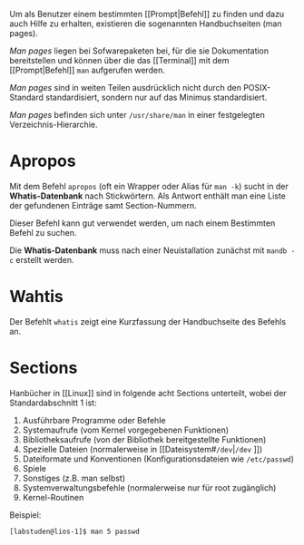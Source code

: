 Um als Benutzer einem bestimmten [[Prompt|Befehl]] zu finden und dazu auch Hilfe zu erhalten, existieren die sogenannten Handbuchseiten (man pages).

*Man pages* liegen bei Sofwarepaketen bei, für die sie Dokumentation bereitstellen und können über die das [[Terminal]] mit dem [[Prompt|Befehl]] `man` aufgerufen werden.

*Man pages* sind in weiten Teilen ausdrücklich nicht durch den POSIX-Standard standardisiert, sondern nur auf das Minimus standardisiert.

*Man pages* befinden sich unter `/usr/share/man` in einer festgelegten Verzeichnis-Hierarchie.


# Apropos
Mit dem Befehl `apropos` (oft ein Wrapper oder Alias für `man -k`) sucht in der **Whatis-Datenbank** nach Stickwörtern. Als Antwort enthält man eine Liste der gefundenen Einträge samt Section-Nummern.

Dieser Befehl kann gut verwendet werden, um nach einem Bestimmten Befehl zu suchen.

Die **Whatis-Datenbank** muss nach einer Neuistallation zunächst mit `mandb -c` erstellt werden.

# Wahtis
Der Befehlt `whatis` zeigt eine Kurzfassung der Handbuchseite des Befehls an.

# Sections
Hanbücher in [[Linux]] sind in folgende acht Sections unterteilt, wobei der Standardabschnitt 1 ist:
1. Ausführbare Programme oder Befehle
2. Systemaufrufe (vom Kernel vorgegebenen Funktionen)
3. Bibliotheksaufrufe (von der Bibliothek bereitgestellte Funktionen)
4. Spezielle Dateien (normalerweise in [[Dateisystem#`/dev`|`/dev` ]])
5. Dateiformate und Konventionen (Konfigurationsdateien wie `/etc/passwd`)
6. Spiele
7. Sonstiges (z.B. man selbst)
8. Systemverwaltungsbefehle (normalerweise nur für root zugänglich)
9. Kernel-Routinen

Beispiel:
```bash
[labstuden@lios-1]$ man 5 passwd
```

